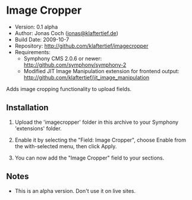 # Image Cropper #

* Version: 0.1 alpha
* Author: Jonas Coch (jonas@klaftertief.de)
* Build Date: 2009-10-7
* Repository: http://github.com/klaftertief/imagecropper
* Requirements:
  * Symphony CMS 2.0.6 or newer: http://github.com/symphony/symphony-2
  * Modified JIT Image Manipulation extension for frontend output: http://github.com/klaftertief/jit_image_manipulation

Adds image cropping functionality to upload fields.

## Installation

1. Upload the 'imagecropper' folder in this archive to your Symphony 'extensions' folder.

2. Enable it by selecting the "Field: Image Cropper", choose Enable from the with-selected menu, then click Apply.

3. You can now add the "Image Cropper" field to your sections.

## Notes

* This is an alpha version. Don't use it on live sites.